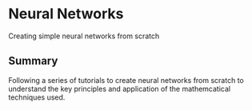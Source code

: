 # Neural Networks
Creating simple neural networks from scratch

## Summary
Following a series of tutorials to create neural networks from scratch to understand the key principles and application of the mathemcatical techniques used.
